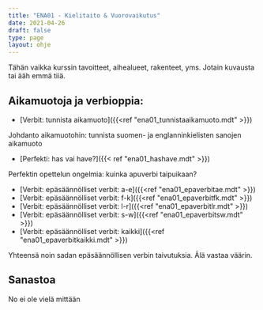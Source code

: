 ```yaml
---
title: "ENA01 - Kielitaito & Vuorovaikutus"
date: 2021-04-26
draft: false
type: page
layout: ohje
---
```

Tähän vaikka kurssin tavoitteet, aihealueet, rakenteet, yms. Jotain kuvausta tai ääh emmä tiiä.

## Aikamuotoja ja verbioppia:
* [Verbit: tunnista aikamuoto]({{<ref "ena01_tunnistaaikamuoto.mdt" >}})

Johdanto aikamuotohin: tunnista suomen- ja englanninkielisten sanojen aikamuoto

* [Perfekti: has vai have?]({{< ref "ena01_hashave.mdt" >}})

Perfektin opettelun ongelmia: kuinka apuverbi taipuikaan?

* [Verbit: epäsäännölliset verbit: a-e]({{<ref "ena01_epaverbitae.mdt" >}})
* [Verbit: epäsäännölliset verbit: f-k]({{<ref "ena01_epaverbitfk.mdt" >}})
* [Verbit: epäsäännölliset verbit: l-r]({{<ref "ena01_epaverbitlr.mdt" >}})
* [Verbit: epäsäännölliset verbit: s-w]({{<ref "ena01_epaverbitsw.mdt" >}})
* [Verbit: epäsäännölliset verbit: kaikki]({{<ref "ena01_epaverbitkaikki.mdt" >}})

Yhteensä noin sadan epäsäännöllisen verbin taivutuksia. Älä vastaa väärin.


## Sanastoa
No ei ole vielä mittään
